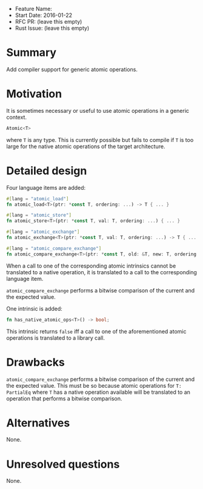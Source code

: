 - Feature Name:
- Start Date: 2016-01-22
- RFC PR: (leave this empty)
- Rust Issue: (leave this empty)

# Summary
[summary]: #summary

Add compiler support for generic atomic operations.

# Motivation
[motivation]: #motivation

It is sometimes necessary or useful to use atomic operations in a generic
context.

```rust
Atomic<T>
```

where `T` is any type. This is currently possible but fails to compile if `T` is
too large for the native atomic operations of the target architecture.

# Detailed design
[design]: #detailed-design

Four language items are added:

```rust
#[lang = "atomic_load"]
fn atomic_load<T>(ptr: *const T, ordering: ...) -> T { ... }

#[lang = "atomic_store"]
fn atomic_store<T>(ptr: *const T, val: T, ordering: ...) { ... }

#[lang = "atomic_exchange"]
fn atomic_exchange<T>(ptr: *const T, val: T, ordering: ...) -> T { ... }

#[lang = "atomic_compare_exchange"]
fn atomic_compare_exchange<T>(ptr: *const T, old: &T, new: T, ordering: ...) -> T { ... }
```

When a call to one of the corresponding atomic intrinsics cannot be translated
to a native operation, it is translated to a call to the corresponding language
item.

`atomic_compare_exchange` performs a bitwise comparison of the current and the
expected value.

One intrinsic is added:

```rust
fn has_native_atomic_ops<T>() -> bool;
```

This intrinsic returns `false` iff a call to one of the aforementioned atomic
operations is translated to a library call.

# Drawbacks
[drawbacks]: #drawbacks

`atomic_compare_exchange` performs a bitwise comparison of the current and the
expected value. This must be so because atomic operations for `T: PartialEq`
where `T` has a native operation available will be translated to an operation
that performs a bitwise comparison.

# Alternatives
[alternatives]: #alternatives

None.

# Unresolved questions
[unresolved]: #unresolved-questions

None.
